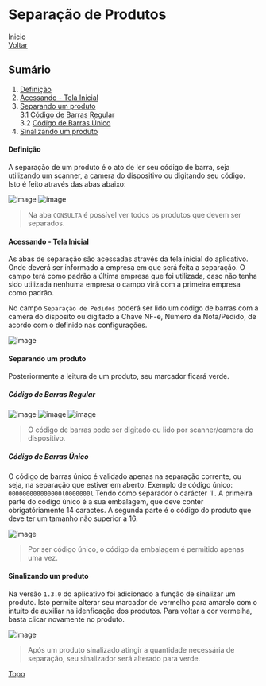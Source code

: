# Separação de Produtos

[Inicio](https://github.com/peedroca/documentations/blob/master/Pick%20'n'%20Go/home.md#pick-n-go) </br>
[Voltar](https://github.com/peedroca/documentations/blob/master/Pick%20'n'%20Go/login.md#login)

## Sumário

1. [Definição](https://github.com/peedroca/documentations/blob/master/Pick%20'n'%20Go/separacaoProdutos.md#defini%C3%A7%C3%A3o)
2. [Acessando - Tela Inicial](https://github.com/peedroca/documentations/blob/master/Pick%20'n'%20Go/separacaoProdutos.md#acessando---tela-inicial)
3. [Separando um produto](https://github.com/peedroca/documentations/blob/master/Pick%20'n'%20Go/separacaoProdutos.md#separando-um-produto) <br>
3.1 [Código de Barras Regular](https://github.com/peedroca/documentations/blob/master/Pick%20'n'%20Go/separacaoProdutos.md#c%C3%B3digo-de-barras-regular) <br>
3.2 [Código de Barras Único](https://github.com/peedroca/documentations/blob/master/Pick%20'n'%20Go/separacaoProdutos.md#c%C3%B3digo-de-barras-%C3%BAnico)
4. [Sinalizando um produto](https://github.com/peedroca/documentations/blob/master/Pick%20'n'%20Go/separacaoProdutos.md#sinalizando-um-produto) 

#### Definição

A separação de um produto é o ato de ler seu código de barra, seja utilizando um scanner, a camera do dispositivo ou digitando seu código.
Isto é feito através das abas abaixo:

![image](http://hunes.com.br/imagens/mobile/pickngo/018.png)
![image](http://hunes.com.br/imagens/mobile/pickngo/017.png)
> Na aba `CONSULTA` é possível ver todos os produtos que devem ser separados.

#### Acessando - Tela Inicial

As abas de separação são acessadas através da tela inicial do aplicativo. Onde deverá ser informado a empresa em que será feita a separação. O campo terá como padrão a última empresa que foi utilizada, caso não tenha sido utilizada nenhuma empresa o campo virá com a primeira empresa como padrão.

No campo `Separação de Pedidos` poderá ser lido um código de barras com a camera do disposito ou digitado a Chave NF-e, Número da Nota/Pedido, de acordo com o definido nas configurações.

![image](http://hunes.com.br/imagens/mobile/pickngo/026.png)

#### Separando um produto

Posteriormente a leitura de um produto, seu marcador ficará verde.

##### Código de Barras Regular

![image](http://hunes.com.br/imagens/mobile/pickngo/021.png)
![image](http://hunes.com.br/imagens/mobile/pickngo/022.png)
![image](http://hunes.com.br/imagens/mobile/pickngo/023.png)
> O código de barras pode ser digitado ou lido por scanner/camera do dispositivo.

##### Código de Barras Único

O código de barras único é validado apenas na separação corrente, ou seja, na separação que estiver em aberto. Exemplo de código único: `000000000000000l0000000l` Tendo como separador o carácter 'l'. A primeira parte do código único é a sua embalagem, que deve conter obrigatóriamente 14 caractes. A segunda parte é o código do produto que deve ter um tamanho não superior a 16.

![image](http://hunes.com.br/imagens/mobile/pickngo/024.png)
> Por ser código único, o código da embalagem é permitido apenas uma vez.

#### Sinalizando um produto

Na versão `1.3.0` do aplicativo foi adicionado a função de sinalizar um produto. Isto permite alterar seu marcador de vermelho para amarelo com o intuito de auxiliar na idenficação dos produtos. Para voltar a cor vermelha, basta clicar novamente no produto.

![image](http://hunes.com.br/imagens/mobile/pickngo/020.png)
> Após um produto sinalizado atingir a quantidade necessária de separação, seu sinalizador será alterado para verde.

[Topo](https://github.com/peedroca/documentations/blob/master/Pick%20'n'%20Go/separacaoProdutos.md#separa%C3%A7%C3%A3o-de-produtos)
